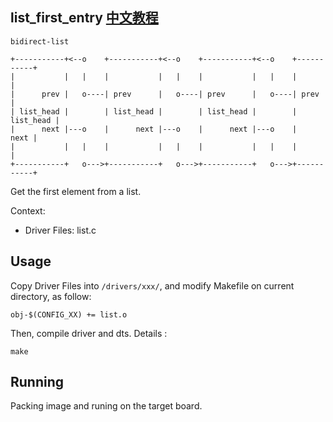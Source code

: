 list_first_entry [中文教程](https://biscuitos.github.io/blog/LIST_list_first_entry/)
----------------------------------

```
bidirect-list

+-----------+<--o    +-----------+<--o    +-----------+<--o    +-----------+
|           |   |    |           |   |    |           |   |    |           |
|      prev |   o----| prev      |   o----| prev      |   o----| prev      |
| list_head |        | list_head |        | list_head |        | list_head |
|      next |---o    |      next |---o    |      next |---o    |      next |
|           |   |    |           |   |    |           |   |    |           |
+-----------+   o--->+-----------+   o--->+-----------+   o--->+-----------+
```

Get the first element from a list.

Context:

* Driver Files: list.c

## Usage

Copy Driver Files into `/drivers/xxx/`, and modify Makefile on current 
directory, as follow:

```
obj-$(CONFIG_XX) += list.o
```

Then, compile driver and dts. Details :

```
make
```

## Running

Packing image and runing on the target board.
